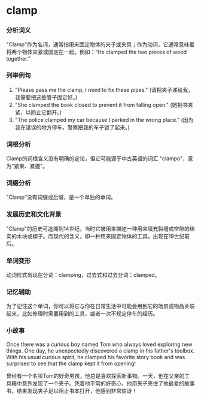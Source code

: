 # clamp

### 分析词义

  

"Clamp"作为名词，通常指用来固定物体的夹子或夹具；作为动词，它通常意味着将两个物体夹紧或固定在一起。例如：“He clamped the two pieces of wood together.”

  

### 列举例句

  

1.  "Please pass me the clamp, I need to fix these pipes." (请把夹子递给我，我需要把这些管子固定好。)
2.  "She clamped the book closed to prevent it from falling open." (她把书夹紧，以防止它翻开。)
3.  "The police clamped my car because I parked in the wrong place." (因为我在错误的地方停车，警察把我的车子锁了起来。)

  

### 词根分析

  

Clamp的词根含义没有明确的定论，但它可能源于中古英语的词汇 "clampo"，意为"紧束、紧握"。

  

### 词缀分析

  

"Clamp"没有词缀或后缀，是一个单独的单词。

  

### 发展历史和文化背景

  

"Clamp"的历史可追溯到14世纪，当时它被用来描述一种用来填充裂缝或空隙的结实的木块或楔子。而现代的含义，即一种用来固定物体的工具，出现在19世纪前后。

  

### 单词变形

  

动词形式有现在分词：clamping，过去式和过去分词：clamped。

  

### 记忆辅助

  

为了记住这个单词，你可以将它与你在日常生活中可能会用到它的场景或物品关联起来，比如修理时需要用到的工具，或者一次不规定停车的经历。

  

### 小故事

  

Once there was a curious boy named Tom who always loved exploring new things. One day, he unexpectedly discovered a clamp in his father's toolbox. With his usual curious spirit, he clamped his favorite story book and was surprised to see that the clamp kept it from opening!

  

曾经有一个名叫Tom的好奇男孩，他总是喜欢探索新事物。一天，他在父亲的工具箱中意外发现了一个夹子。凭着他平常的好奇心，他用夹子夹住了他最爱的故事书，结果发现夹子足以阻止书本打开，他感到非常惊讶！
